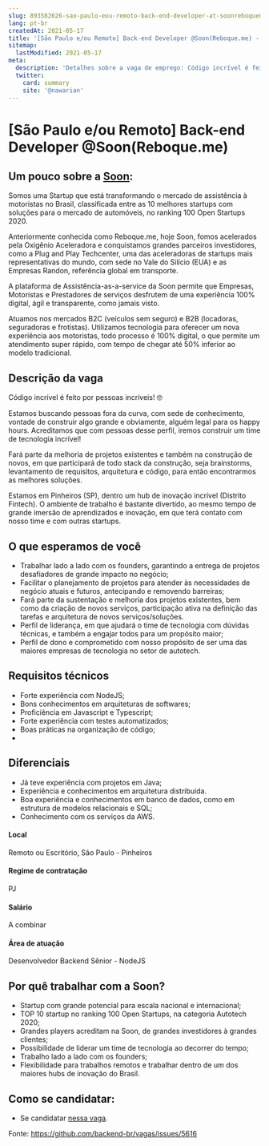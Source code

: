 ```yaml
---
slug: 893582626-sao-paulo-eou-remoto-back-end-developer-at-soonreboqueme
lang: pt-br
createdAt: 2021-05-17
title: '[São Paulo e/ou Remoto] Back-end Developer @Soon(Reboque.me) - Vaga de Emprego'
sitemap:
  lastModified: 2021-05-17
meta:
  description: 'Detalhes sobre a vaga de emprego: Código incrível é feito por pessoas incríveis! 🤓 Estamos buscando pessoas fora da curva, com sede de conhecimento, vontade de construir algo grande e obviamente, alguém legal para os happy hours. Acreditamos que com pessoas desse perfil, iremos construir um time de tecnologia incrível! Fará parte da melhoria de projetos existentes e também na construção de novos, em que participará de todo stack da construção, seja brainstorms, levantamento de requisitos, arquitetura e código, para então encontrarmos as melhores soluções.  Estamos em Pinheiros (SP), dentro um hub de inovação incrível (Distrito Fintech). O ambiente de trabalho é bastante divertido, ao mesmo tempo de grande imersão de aprendizados e inovação, em que terá contato com nosso time e com outras startups.'
  twitter:
    card: summary
    site: '@nawarian'
---
```


# [São Paulo e/ou Remoto] Back-end Developer @Soon(Reboque.me)

## Um pouco sobre a [Soon](https://www.linkedin.com/company/gosoon):

Somos uma Startup que está transformando o mercado de assistência à motoristas no Brasil, classificada entre as 10 melhores startups com soluções para o mercado de automóveis, no ranking 100 Open Startups 2020.

Anteriormente conhecida como Reboque.me, hoje Soon, fomos acelerados pela Oxigênio Aceleradora e conquistamos grandes parceiros investidores, como a Plug and Play Techcenter, uma das aceleradoras de startups mais representativas do mundo, com sede no Vale do Silício (EUA) e as Empresas Randon, referência global em transporte.

A plataforma de Assistência-as-a-service da Soon permite que Empresas, Motoristas e Prestadores de serviços desfrutem de uma experiência 100% digital, ágil e transparente, como jamais visto.

Atuamos nos mercados B2C (veículos sem seguro) e B2B (locadoras, seguradoras e frotistas). Utilizamos tecnologia para oferecer um nova experiência aos motoristas, todo processo é 100% digital, o que permite um atendimento super rápido, com tempo de chegar até 50% inferior ao modelo tradicional.

## Descrição da vaga

Código incrível é feito por pessoas incríveis! 🤓

Estamos buscando pessoas fora da curva, com sede de conhecimento, vontade de construir algo grande e obviamente, alguém legal para os happy hours. Acreditamos que com pessoas desse perfil, iremos construir um time de tecnologia incrível!

Fará parte da melhoria de projetos existentes e também na construção de novos, em que participará de todo stack da construção, seja brainstorms, levantamento de requisitos, arquitetura e código, para então encontrarmos as melhores soluções. 

Estamos em Pinheiros (SP), dentro um hub de inovação incrível (Distrito Fintech). O ambiente de trabalho é bastante divertido, ao mesmo tempo de grande imersão de aprendizados e inovação, em que terá contato com nosso time e com outras startups.

## O que esperamos de você

- Trabalhar lado a lado com os founders, garantindo a entrega de projetos desafiadores de grande impacto no negócio;
- Facilitar o planejamento de projetos para atender às necessidades de negócio atuais e futuros, antecipando e removendo barreiras;
- Fará parte da sustentação e melhoria dos projetos existentes, bem como da criação de novos serviços, participação ativa na definição das tarefas e arquitetura de novos serviços/soluções.
- Perfil de liderança, em que ajudará o time de tecnologia com dúvidas técnicas, e também a engajar todos para um propósito maior;
- Perfil de dono e comprometido com nosso propósito de ser uma das maiores empresas de tecnologia no setor de autotech.

## Requisitos técnicos

- Forte experiência com NodeJS;
- Bons conhecimentos em arquiteturas de softwares;
- Proficiência em Javascript e Typescript;
- Forte experiência com testes automatizados;
- Boas práticas na organização de código;
- 
## Diferenciais

- Já teve experiência com projetos em Java;
- Experiência e conhecimentos em arquitetura distribuída.
- Boa experiência e conhecimentos em banco de dados, como em estrutura de modelos relacionais e SQL;
- Conhecimento com os serviços da AWS.

#### Local
Remoto ou Escritório, São Paulo - Pinheiros

#### Regime de contratação
PJ

#### Salário
A combinar

####  Área de atuação
Desenvolvedor Backend Sênior - NodeJS

## Por quê trabalhar com a Soon? 

- Startup com grande potencial para escala nacional e internacional;
- TOP 10 startup no ranking 100 Open Startups, na categoria Autotech 2020;
- Grandes players acreditam na Soon, de grandes investidores à grandes clientes;
- Possibilidade de liderar um time de tecnologia ao decorrer do tempo;
- Trabalho lado a lado com os founders;
- Flexibilidade para trabalhos remotos e trabalhar dentro de um dos maiores hubs de inovação do Brasil.

## Como se candidatar:

- Se candidatar [nessa vaga](https://www.linkedin.com/jobs/view/2549748376).

Fonte: https://github.com/backend-br/vagas/issues/5616